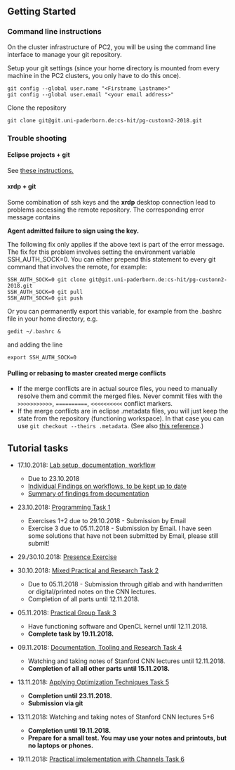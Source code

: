 ## Getting Started

### Command line instructions
On the cluster infrastructure of PC2, you will be using the command line interface to manage your git repository.

Setup your git settings (since your home directory is mounted from every machine in the PC2 clusters, you only have to do this once).

```
git config --global user.name "<Firstname Lastname>"
git config --global user.email "<your email address>"
```

Clone the repository

```
git clone git@git.uni-paderborn.de:cs-hit/pg-custonn2-2018.git
```

### Trouble shooting

#### Eclipse projects + git

See [these instructions.](workflows/eclipse+git.md)

#### xrdp + git

Some combination of ssh keys and the **xrdp** desktop connection lead to problems accessing the remote repository. The corresponding error message contains 

**Agent admitted failure to sign using the key.**

The following fix only applies if the above text is part of the error message. The fix for this problem involves setting the environment variable SSH\_AUTH\_SOCK=0. You can either prepend this statement to every git command that involves the remote, for example:

```
SSH_AUTH_SOCK=0 git clone git@git.uni-paderborn.de:cs-hit/pg-custonn2-2018.git
SSH_AUTH_SOCK=0 git pull
SSH_AUTH_SOCK=0 git push
```

Or you can permanently export this variable, for example from the .bashrc file in your home directory, e.g.

```
gedit ~/.bashrc &
```

and adding the line

```
export SSH_AUTH_SOCK=0
```

#### Pulling or rebasing to master created merge conflicts

- If the merge conflicts are in actual source files, you need to manually resolve them and commit the merged files. Never commit files with the `>>>>>>>>>>>`, `==========`, `<<<<<<<<<<` conflict markers.
- If the merge conflicts are in eclipse .metadata files, you will just keep the state from the repository (functioning workspace). In that case you can use `git checkout --theirs .metadata`. (See also [this reference](http://gitready.com/advanced/2009/02/25/keep-either-file-in-merge-conflicts.html).)

## Tutorial tasks

- 17.10.2018: [Lab setup, documentation, workflow](workflows/lab_instructions.md)
    - Due to 23.10.2018
    - [Individual Findings on workflows, to be kept up to date](workflows)
    - [Summary of findings from documentation](workflows/lab_results.md)
- 23.10.2018: [Programming Task 1](tutorial/Task1Instructions/Task1.md)
    - Exercises 1+2 due to 29.10.2018 - Submission by Email
    - Exercise 3 due to 05.11.2018 - Submission by Email. I have seen some solutions that have not been submitted by Email, please still submit!
- 29./30.10.2018: [Presence Exercise](tutorial/ExampleKernels/README.md)
- 30.10.2018: [Mixed Practical and Research Task 2](tutorial/Task2/README.md)
    - Due to 05.11.2018 - Submission through gitlab and with handwritten or digital/printed notes on the CNN lectures.
    - Completion of all parts until 12.11.2018.
- 05.11.2018: [Practical Group Task 3](tutorial/Task3/README.md)
	- Have functioning software and OpenCL kernel until 12.11.2018.
	- **Complete task by 19.11.2018.**

- 09.11.2018: [Documentation, Tooling and Research Task 4](tutorial/Task4/README.md)
	- Watching and taking notes of Stanford CNN lectures until 12.11.2018.
	- **Completion of all all other parts until 15.11.2018.**

- 13.11.2018:  [Applying Optimization Techniques Task 5](tutorial/Task5/README.md)
    - **Completion until 23.11.2018.**
	- **Submission via git**
	
- 13.11.2018: Watching and taking notes of Stanford CNN lectures 5+6
    - **Completion until 19.11.2018.**
    - **Prepare for a small test. You may use your notes and printouts, but no laptops or phones.**

- 19.11.2018: [Practical implementation with Channels Task 6](tutorial/Task6/README.md)